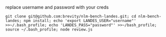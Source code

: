 replace username and password with your creds

```
git clone git@github.com:brevity/nlm-bench-landes.git; cd nlm-bench-landes; npm install; echo 'export LANDES_USER="username"' >>~/.bash_profile; echo 'LANDES_PASS="password"' >>~/bash_profile; source ~/.bash_profile; node review.js
```
